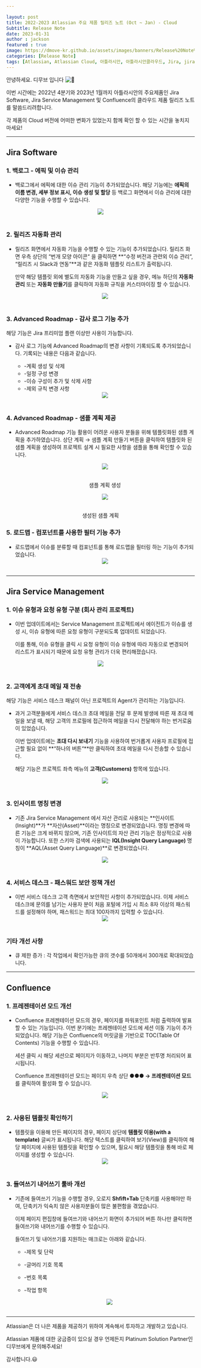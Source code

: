 ```yaml
---

layout: post
title: 2022-2023 Atlassian 주요 제품 릴리즈 노트 (Oct ~ Jan) - Cloud
Subtitle: Release Note
date: 2023-01-31
author : jackson
featured : true
image: https://dmove-kr.github.io/assets/images/banners/Release%20Note%20Server/%EC%83%81%EB%B0%98%EA%B8%B0%20%EB%85%B8%ED%8A%B8%20Server-1.png
categories: [Release Note]
tags: [Atlassian, Atlassian Cloud, 아틀라시안, 아틀라시안클라우드, Jira, jira, Jira Cloud, Release, Release Note, Jira Sofrware, Jira Service Management, Confluence,컨플,DevOps, 데브옵스, dev, Dev, 에자일, Agile, Wiki]
---
```




<!-- ![릴리즈 노트 이미지](https://dmove-kr.github.io/assets/images/banners/Release%20Note%20Server/%EC%83%81%EB%B0%98%EA%B8%B0%20%EB%85%B8%ED%8A%B8%20Server-1.png) -->

안녕하세요. 디무브 입니다 ![:balloon:](https://pf-emoji-service--cdn.us-east-1.prod.public.atl-paas.net/standard/caa27a19-fc09-4452-b2b4-a301552fd69c/32x32/1f388.png) 

이번 시간에는 2022년 4분기와 2023년 1월까지  아틀라시안의 주요제품인 Jira Software, Jira Service Management 및 Confluence의 클라우드 제품 릴리즈 노트를 말씀드리려합니다.

각 제품의 Cloud 버전에 어떠한 변화가 있었는지 함께 확인 할 수 있는 시간을 놓치지 마세요!

---



## Jira Software

### 1. 백로그 - 에픽 및 이슈 관리 



- 백로그에서 에픽에 대한 이슈 관리 기능이 추가되었습니다. 
  해당 기능에는 **에픽의 이름 변경, 세부 정보 표시, 이슈 생성 및 할당** 등 백로그 화면에서 이슈 관리에 대한 다양한 기능을 수행할 수 있습니다.

<center><img sytle="width:70%;" src="https://blog.dmove.kr/assets/images/Release%20Note%20Cloud/Jira/2022_4Q/1.png"></center> <br/>

### 2. 릴리즈 자동화 관리 

- 릴리즈 화면에서 자동화 기능을 수행할 수 있는 기능이 추가되었습니다. 릴리즈 화면 우측 상단의 “번개 모양 아이콘“ 을 클릭하면 **“수정 버전과 관련외 이슈 관리“, “릴리즈 시 Slack과 연동“**과 같은 자동화 템플릿 리스트가 출력됩니다.

  만약 해당 템플릿 외에 별도의 자동화 기능을 만들고 싶을 경우, 메뉴 하단의 **자동화 관리** 또는 **자동화 만들기**를 클릭하여 자동화 규칙을 커스터마이징 할 수 있습니다.

  <center><img sytle="width:50%;" src="https://blog.dmove.kr/assets/images/Release%20Note%20Cloud/Jira/2022_4Q/2.png"></center> <br/>



### 3. Advanced Roadmap - 감사 로그 기능 추가

해당 기능은 Jira 프리미엄 플랜 이상만 사용이 가능합니다.

- 감사 로그 기능에 Advanced Roadmap의 변경 사항이 기록되도록 추가되었습니다. 기록되는 내용은 다음과 같습니다.

  - -계획 생성 및 삭제
  - -일정 구성 변경 
  - -이슈 구성이 추가 및 삭제 사항
  - -제외 규칙 변경 사항 

  <center><img sytle="width:50%;" src="https://blog.dmove.kr/assets/images/Release%20Note%20Cloud/Jira/2022_4Q/3.png"></center> <br/>



### 4. Advanced Roadmap - 샘플 계획 제공

- Advanced Roadmap 기능 활용이 어려운 사용자 분들을 위해 템플릿화된 샘플 계획을 추가하였습니다. 상단 계획 → 샘플 계획 만들기 버튼을 클릭하여 템플릿화 된 샘플 계획을 생성하여 프로젝트 설계 시 필요한 사항을 샘플을 통해 확인할 수 있습니다.

  <center><img sytle="width:50%;" src="https://blog.dmove.kr/assets/images/Release%20Note%20Cloud/Jira/2022_4Q/4.png"></center> <br/>

  <p style="text-align: center; ">샘플 계획 생성</p>

  <center><img sytle="width:50%;" src="https://blog.dmove.kr/assets/images/Release%20Note%20Cloud/Jira/2022_4Q/5.png"></center> <br/>

<p style="text-align: center;">생성된 샘플 계획</p>



### 5. 로드맵 - 컴포넌트를 사용한 필터 기능 추가



- 로드맵에서 이슈를 분류할 때 컴포넌트를 통해 로드맵을 필터링 하는 기능이 추가되었습니다. 
  <center><img sytle="width:50%;" src="https://blog.dmove.kr/assets/images/Release%20Note%20Cloud/Jira/2022_4Q/6.png"></center> <br/>

---

## Jira Service Management

### 1. 이슈 유형과 요청 유형 구분 (회사 관리 프로젝트) 

- 이번 업데이트에서는 Service Management 프로젝트에서 에이전트가 이슈를 생성 시, 이슈 유형에 따른 요청 유형이 구분되도록 업데이트 되었습니다. 

  이를 통해, 이슈 유형을 클릭 시 요청 유형이 이슈 유형에 따라 자동으로 변경되어 리스트가 표시되기 때문에 요청 유형 관리가 더욱 편리해졌습니다.

<center><img sytle="width:70%;" src="https://blog.dmove.kr/assets/images/Release%20Note%20Cloud/Jira Service Management/2022_4Q/1.png"></center> <br/>

### 2. 고객에게 초대 메일 재 전송

해당 기능은 서비스 데스크 패널이 아닌 프로젝트의 Agent가 관리하는 기능입니다.



- 과거  고객분들에게 서비스 데스크 초대 메일을 전달 후 문제 발생에 따른 재 초대 메일을 보낼 때, 해당 고객의 프로필에 접근하여 메일을 다시 전달해야 하는 번거로움이 있었습니다. 

  이번 업데이트에는 **초대 다시 보내기** 기능을 사용하여 번거롭게 사용자 프로필에 접근할 필요 없이  **“하나의 버튼“**만 클릭하여 초대 메일을 다시 전송할 수 있습니다.

  해당 기능은 프로젝트 좌측 메뉴의 **고객(Customers)** 항목에 있습니다.

  <center><img sytle="width:70%;" src="https://blog.dmove.kr/assets/images/Release%20Note%20Cloud/Jira Service Management/2022_4Q/2.png"></center> <br/>

  

### 3. 인사이트 명칭 변경



- 기존 Jira Service Management 에서 자산 관리로 사용되는 **인사이트(Insight)**가 **자산(Asset)**이라는 명칭으로 변경되었습니다.  명칭 변경에 따른 기능은 크게 바뀌지 않으며, 기존 인사이트의 자산 관리 기능은 정상적으로 사용이 가능합니다. 또한 스키마 검색에 사용되는 **IQL(Insight Query Language)** 명칭이 **AQL(Asset Query Language)**로 변경되었습니다.

  <center><img sytle="width:70%;" src="https://blog.dmove.kr/assets/images/Release%20Note%20Cloud/Jira Service Management/2022_4Q/3.png"></center> <br/>



### 4. 서비스 데스크 - 패스워드 보안 정책 개선



- 이번 서비스 데스크 고객 측면에서 보안적인 사항이 추가되었습니다. 이제 서비스 데스크에 문의를 남기는 사용자 분이 처음 포털에 가입 시 최소 8자 이상의 패스워드를 설정해야 하며, 패스워드는 최대 100자까지 입력할 수 있습니다.
  <center><img sytle="width:70%;" src="https://blog.dmove.kr/assets/images/Release%20Note%20Cloud/Jira Service Management/2022_4Q/4.png"></center> <br/>



### 기타 개선 사항



- 큐 제한 증가 : 각 작업에서 확인가능한 큐의 갯수를 50개에서 300개로 확대되었습니다.

---

## Confluence

### 1. 프레젠테이션 모드 개선



- Confluence 프레젠테이션 모드의 경우, 페이지를 파워포인트 처럼 출력하여 발표할 수 있는 기능입니다. 이번 분기에는 프레젠테이션 모드에 세션 이동 기능이 추가되었습니다. 해당 기능은 Confluence의 머릿글을 기반으로 TOC(Table Of Contents) 기능을 수행할 수 있습니다.

  세션 클릭 시 해당 세션으로 페이지가 이동하고, 나머지 부분은 반투명 처리되어 표시됩니다.

  Confluence 프레젠테이션 모드는 페이지 우측 상단 **●●● → 프레젠테이션 모드**를 클릭하여 활성화 할 수 있습니다.
  <center><img sytle="width:70%;" src="https://blog.dmove.kr/assets/images/Release%20Note%20Cloud/Confluence/2022_4Q/1.png"></center> <br/>



### 2. 사용된 템플릿 확인하기 

- 템플릿을 이용해 만든 페이지의 경우, 페이지 상단에 **템플릿 이용(with a template)** 글씨가 표시됩니다. 해당 텍스트를 클릭하여 보기(View)를 클릭하여 해당 페이지에 사용된 템플릿을 확인할 수 있으며, 필요시 해당 템플릿을 통해 바로 페이지를 생성할 수 있습니다. 
  <center><img sytle="width:70%;" src="https://blog.dmove.kr/assets/images/Release%20Note%20Cloud/Confluence/2022_4Q/2.png"></center> <br/>

  



### 3. 들여쓰기 내어쓰기 툴바 개선



- 기존에 들여쓰기 기능을 수행할 경우, 오로지  **Shfift+Tab** 단축키를 사용해야만 하여, 단축키가 익숙치 않은 사용자분들이 많은 불편함을 겪었습니다.

  이제 페이지 편집창에 들여쓰기와 내어쓰기 화면이 추가되어 버튼 하나만 클릭하면 들여쓰기와 내어쓰기를 수행할 수 있습니다.

  들여쓰기 및 내어쓰기를 지원하는 매크로는 아래와 같습니다.

  - -제목 및 단락

  - -글머리 기호 목록

  - -번호 목록

  - -작업 항목 

    <center><img sytle="width:70%;" src="https://blog.dmove.kr/assets/images/Release%20Note%20Cloud/Confluence/2022_4Q/3.png"></center> <br/>



---

Atlassian은 더 나은 제품을 제공하기 위하여 계속해서 투자하고 개발하고 있습니다.

Atlassian 제품에 대한 궁금증이 있으실 경우 언제든지 Platinum Solution Partner인 디무브에게 문의해주세요!

감사합니다.😃
